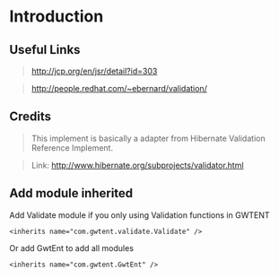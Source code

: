 # Introduction #
## Useful Links ##
> http://jcp.org/en/jsr/detail?id=303

> http://people.redhat.com/~ebernard/validation/

## Credits ##
> This implement is basically a adapter from Hibernate Validation Reference Implement.

> Link: http://www.hibernate.org/subprojects/validator.html


## Add module inherited ##

Add Validate module if you only using Validation functions in GWTENT
```
<inherits name="com.gwtent.validate.Validate" />
```

Or add GwtEnt to add all modules
```
<inherits name="com.gwtent.GwtEnt" />
```